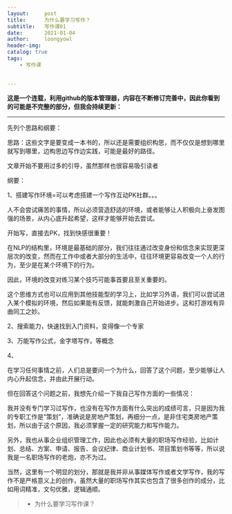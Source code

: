```yaml
---
layout:     post
title:      为什么要学习写作？
subtitle:   写作课01
date:       2021-01-04
author:     loongyowl
header-img: 
catalog: true
tags:
    - 写作课
   

---
```


**这是一个连载，利用github的版本管理器，内容在不断修订完善中，因此你看到的可能是不完整的部分，但我会持续更新：**

----

先列个思路和纲要：

思路：这些文字是要变成一本书的，所以还是需要组织构思，而不仅仅是想到哪里就写到哪里，边构思边写作边实践，可能是最好的路径。

文章开始不要用过多的引导，虽然那样也很容易吸引读者

纲要：

1、搭建写作环境=可以考虑搭建一个写作互动PK社群。。。

人不会尝试痛苦的事情，所以必须营造舒适的环境，或者能够让人积极向上奋发图强的场景，从内心底升起希望，这样才能够开始去尝试。

开始写，直接去PK，找到快感很重要！

在NLP的结构里，环境是最基础的部分，我们往往通过改变身份和信念来实现更深层次的改变，然而在工作中或者大部分的生活中，往往环境更容易改变一个人的行为，至少是在某个环境下的行为。

因此，环境的改变对练习某个技巧可能事首要且至关重要的。

这个思维方式也可以应用到其他技能型的学习上，比如学习外语，我们可以尝试进入某个模拟的环境，然后如果能有反馈，就能刺激自己开始进步。这和打游戏有异曲同工之妙。



2、搜索能力，快速找到入门资料，变得像一个专家

3、万能写作公式，金字塔写作，等概念

4、



在学习任何事情之前，人们总是要问一个为什么，回答了这个问题，至少能够让人内心升起信念，并由此开展行动。

但在回答这个问题之前，我想先介绍一下我自己写作方面的一些情况：

我并没有专门学习过写作，也没有在写作方面有什么突出的成绩可言，只是因为我的专职工作是“策划”，准确说是房地产策划，再细分一点，是非住宅类房地产策划，所以由于这个原因，我必须掌握一定的研究能力和写作能力。

另外，我也从事企业组织管理工作，因此也必须有大量的职场写作经验，比如计划、总结、方案、申请、报告、会议纪律、商业计划书、项目策划书等等，所以说我是一名职场写作的老炮，亦不为过。

当然，这里有一个明显的划分，那就是我并非从事媒体写作或者文学写作，我的写作不是严格意义上的创作，虽然大量的职场写作其实也包含了很多创作的成分，比如用词精准，文句优雅，逻辑通顺。







> - 为什么要学习写作课？

